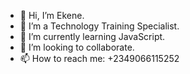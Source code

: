 - 👋 Hi, I’m Ekene.
- 👀 I’m a Technology Training Specialist.
- 🌱 I’m currently learning JavaScript.
- 💞️ I’m looking to collaborate.
- 📫 How to reach me: +2349066115252

<!---
agu85/agu85 is a ✨ special ✨ repository because its `README.md` (this file) appears on your GitHub profile.
You can click the Preview link to take a look at your changes.
--->
